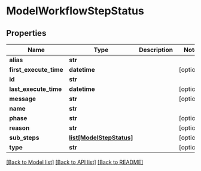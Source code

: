 # ModelWorkflowStepStatus

## Properties
Name | Type | Description | Notes
------------ | ------------- | ------------- | -------------
**alias** | **str** |  | 
**first_execute_time** | **datetime** |  | [optional] 
**id** | **str** |  | 
**last_execute_time** | **datetime** |  | [optional] 
**message** | **str** |  | [optional] 
**name** | **str** |  | 
**phase** | **str** |  | [optional] 
**reason** | **str** |  | [optional] 
**sub_steps** | [**list[ModelStepStatus]**](ModelStepStatus.md) |  | [optional] 
**type** | **str** |  | [optional] 

[[Back to Model list]](../vela-client/README.md#documentation-for-models) [[Back to API list]](../vela-client/README.md#documentation-for-api-endpoints) [[Back to README]](../vela-client/README.md)


